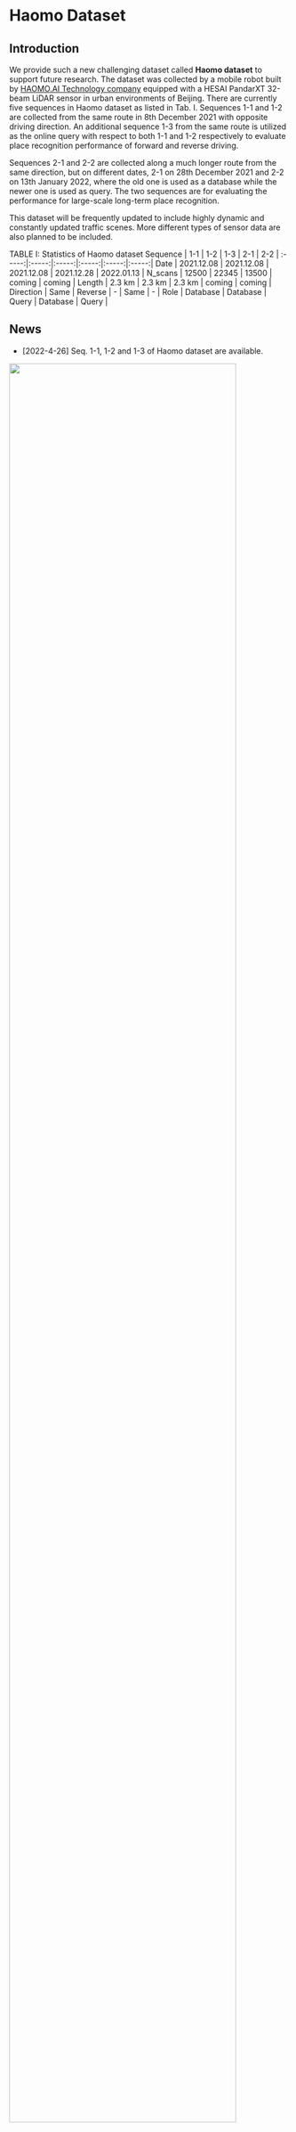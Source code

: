 # Haomo Dataset

## Introduction
We provide such a new challenging dataset called **Haomo dataset** to support future research. The dataset was collected by a mobile robot built by [HAOMO.AI Technology company](https://github.com/haomo-ai) equipped with a HESAI PandarXT 32-beam LiDAR sensor in urban environments of Beijing. There are currently five sequences in Haomo dataset as listed in Tab. I. Sequences 1-1 and 1-2 are collected from the same route in 8th December 2021 with opposite driving direction. An additional sequence 1-3 from the same route is utilized as the online query with respect to both 1-1 and 1-2 respectively to evaluate place recognition performance of forward and reverse driving.  

Sequences 2-1 and 2-2 are collected along a much longer route from the same direction, but on different dates, 2-1 on 28th December 2021 and 2-2 on 13th January 2022, where the old one is used as a database while the newer one is used as query. The two sequences are for evaluating the performance for large-scale long-term place recognition.

This dataset will be frequently updated to include highly dynamic and constantly updated traffic scenes. More different types of sensor data are also planned to be included.

TABLE I: Statistics of Haomo dataset
Sequence | 1-1 | 1-2 | 1-3 | 2-1 | 2-2 |
:-----:|:-----:|:-----:|:-----:|:-----:|:-----:|
Date | 2021.12.08 | 2021.12.08 | 2021.12.08 | 2021.12.28 | 2022.01.13 |
N_scans | 12500 | 22345 | 13500 | coming | coming |
Length | 2.3 km | 2.3 km | 2.3 km | coming | coming |
Direction | Same | Reverse | - | Same | - |
Role | Database | Database | Query | Database | Query |

## News

* [2022-4-26] Seq. 1-1, 1-2 and 1-3 of Haomo dataset are available.


<img src="https://github.com/haomo-ai/OverlapTransformer/blob/master/Haomo_Dataset/haomo_dataset.png" width="90%"/>  

<!---
<img src="https://github.com/haomo-ai/OverlapTransformer/blob/master/Haomo_Dataset/dataset_short_term.gif" width="40%"/>
-->



## Download

You can download the scans and poses of the LiDAR sensor from the following links.

#### Sequence 1-1 and 1-2

* [[scans](https://perception-data.oss-cn-beijing.aliyuncs.com/loc/place_recognition/OT/1-1and1-2/scans.zip)]  
* [[poses](https://perception-data.oss-cn-beijing.aliyuncs.com/loc/place_recognition/OT/1-1and1-2/1-1and1-2.txt)]  

#### Sequence 1-3

* [[scans](https://perception-data.oss-cn-beijing.aliyuncs.com/loc/place_recognition/OT/1-3/scans.zip)]  
* [[poses](https://perception-data.oss-cn-beijing.aliyuncs.com/loc/place_recognition/OT/1-3/1-3.txt)]  
* [[transformation between the first poses](https://perception-data.oss-cn-beijing.aliyuncs.com/loc/place_recognition/OT/1-3/transformation_bet_traj.txt)]

#### Other sequences

Coming soon ...

## Format

* [scans] contains all .bin files of recorded point clouds from the 32-beam LiDAR.
* [poses] contains the local poses of each trajectory.
* [transformation between the first poses] contains the transformation matrix between the first poses of two trajectories. (e.g., transformation matrix of Seq 1-3 is T<sub>1-3</sub><sup>-1</sup> \dot T<sub>1-1</sub>)

Our dataset follows the data format of [KITTI odometry benchmark](http://www.cvlibs.net/datasets/kitti/eval_odometry.php). 

## Publication
If you use our Haomo dataset in your academic work, please cite the corresponding paper ([PDF](https://arxiv.org/pdf/2203.03397.pdf)):  
    
	@article{ma2022arxiv, 
		author = {Junyi Ma and Jun Zhang and Jintao Xu and Rui Ai and Weihao Gu and Cyrill Stachniss and Xieyuanli Chen},
		title  = {{OverlapTransformer: An Efficient and Rotation-Invariant Transformer Network for LiDAR-Based Place Recognition}},
		journal = {arXiv preprint},
		eprint = {2203.03397},
		year = {2022}
	}

